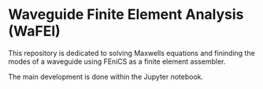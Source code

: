 # Waveguide Finite Element Analysis (WaFEl)
This repository is dedicated to solving Maxwells equations and fininding the modes of a waveguide using FEniCS as a finite element assembler.

The main development is done within the Jupyter notebook.
